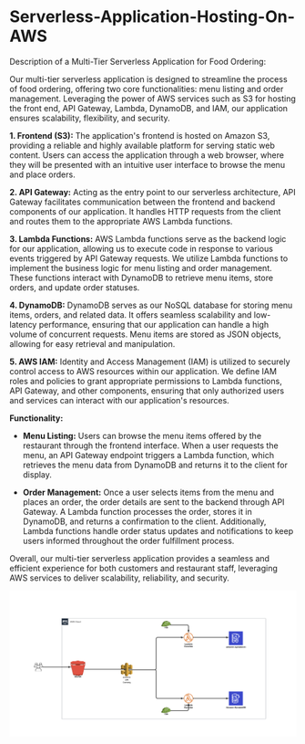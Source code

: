 # Serverless-Application-Hosting-On-AWS
Description of a Multi-Tier Serverless Application for Food Ordering:

Our multi-tier serverless application is designed to streamline the process of food ordering, offering two core functionalities: menu listing and order management. Leveraging the power of AWS services such as S3 for hosting the front end, API Gateway, Lambda, DynamoDB, and IAM, our application ensures scalability, flexibility, and security.

**1. Frontend (S3):** The application's frontend is hosted on Amazon S3, providing a reliable and highly available platform for serving static web content. Users can access the application through a web browser, where they will be presented with an intuitive user interface to browse the menu and place orders.

**2. API Gateway:** Acting as the entry point to our serverless architecture, API Gateway facilitates communication between the frontend and backend components of our application. It handles HTTP requests from the client and routes them to the appropriate AWS Lambda functions.

**3. Lambda Functions:** AWS Lambda functions serve as the backend logic for our application, allowing us to execute code in response to various events triggered by API Gateway requests. We utilize Lambda functions to implement the business logic for menu listing and order management. These functions interact with DynamoDB to retrieve menu items, store orders, and update order statuses.

**4. DynamoDB:** DynamoDB serves as our NoSQL database for storing menu items, orders, and related data. It offers seamless scalability and low-latency performance, ensuring that our application can handle a high volume of concurrent requests. Menu items are stored as JSON objects, allowing for easy retrieval and manipulation.

**5. AWS IAM:** Identity and Access Management (IAM) is utilized to securely control access to AWS resources within our application. We define IAM roles and policies to grant appropriate permissions to Lambda functions, API Gateway, and other components, ensuring that only authorized users and services can interact with our application's resources.

**Functionality:**

- **Menu Listing:** Users can browse the menu items offered by the restaurant through the frontend interface. When a user requests the menu, an API Gateway endpoint triggers a Lambda function, which retrieves the menu data from DynamoDB and returns it to the client for display.

- **Order Management:** Once a user selects items from the menu and places an order, the order details are sent to the backend through API Gateway. A Lambda function processes the order, stores it in DynamoDB, and returns a confirmation to the client. Additionally, Lambda functions handle order status updates and notifications to keep users informed throughout the order fulfillment process.

Overall, our multi-tier serverless application provides a seamless and efficient experience for both customers and restaurant staff, leveraging AWS services to deliver scalability, reliability, and security.

![Multi-tier-Architecture](image.png)